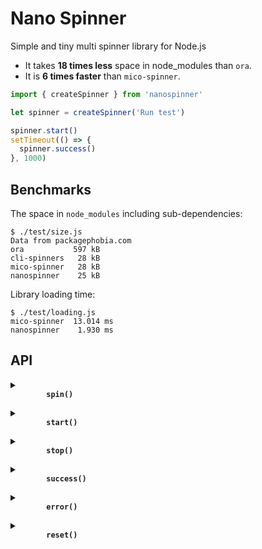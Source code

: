 # Nano Spinner

Simple and tiny multi spinner library for Node.js

- It takes **18 times less** space in node_modules than `ora`.
- It is **6 times faster** than `mico-spinner`.

```js
import { createSpinner } from 'nanospinner'

let spinner = createSpinner('Run test')

spinner.start()
setTimeout(() => {
  spinner.success()
}, 1000)
```

## Benchmarks

The space in `node_modules` including sub-dependencies:

```
$ ./test/size.js
Data from packagephobia.com
ora           597 kB
cli-spinners   28 kB
mico-spinner   28 kB
nanospinner    25 kB
```

Library loading time:

```
$ ./test/loading.js
mico-spinner  13.014 ms
nanospinner    1.930 ms
```

## API

<details>
  <summary>
    <b>
      <code>
        spin()
      </code>
    </b>
  </summary>

  Looping over `spin` method will animate a given spinner.

  ```js
  setInterval(() => {
    spinner.spin()
  }, 25)
  ```
</details>

<details>
  <summary>
    <b>
      <code>
        start()
      </code>
    </b>
  </summary>

  In order to start the spinner call `start`. This will perform drawing the spinning animation

  ```js
  spinner.start()
  ```
</details>

<details>
  <summary>
    <b>
      <code>
        stop()
      </code>
    </b>
  </summary>

  In order to stop the spinner call `stop`. This will finish drawing the spinning animation and return to new line.

  ```js
  spinner.stop()
  spinner.stop('Done!')
  ```
</details>

<details>
  <summary>
    <b>
      <code>
        success()
      </code>
    </b>
  </summary>

  Use `success` call to stop the spinning animation and replace the spinning symbol with check mark character to indicate successful completion.

  ```js
  spinner.success()
  spinner.success('Successful!')
  ```
</details>

<details>
  <summary>
    <b>
      <code>
        error()
      </code>
    </b>
  </summary>

  Use `error` call to stop the spinning animation and replace the spinning symbol with cross character to indicate error completion.

  ```js
  spinner.error()
  spinner.error('Error!')
  ```
</details>

<details>
  <summary>
    <b>
      <code>
        reset()
      </code>
    </b>
  </summary>

  In order to reset the spinner to its initial frame do:

  ```js
  spinner.reset()
  ```
</details>
